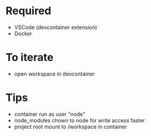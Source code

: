 # Required

- VSCode (devcontainer extension)
- Docker

# To iterate

- open workspace in devcontainer

# Tips

- container run as user "node"
- node_modules chown to node for write access faster
- project root mount to /workspace in container